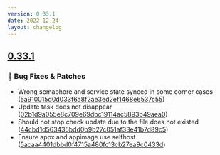 ```yaml
---
version: 0.33.1
date: 2022-12-24
layout: changelog
---
```

## [0.33.1](#0.33.1)
### 🐛 Bug Fixes & Patches

- Wrong semaphore and service state synced in some corner cases ([5a910015d0d033f6a8f2ae3ed2ef1468e6537c55](https://github.com/Voxelum/x-minecraft-launcher/commit/5a910015d0d033f6a8f2ae3ed2ef1468e6537c55))
- Update task does not disappear ([02b1d9a055e8c709e69dbc19114ac5893b49aea0](https://github.com/Voxelum/x-minecraft-launcher/commit/02b1d9a055e8c709e69dbc19114ac5893b49aea0))
- Should not stop check update due to the file does not existed ([44cbd1d563435bdd0b9b27c051af33e41b7d89c5](https://github.com/Voxelum/x-minecraft-launcher/commit/44cbd1d563435bdd0b9b27c051af33e41b7d89c5))
- Ensure appx and appimage use selfhost ([5acaa4401dbbd0f4715a480fc13cb27ea9c0433d](https://github.com/Voxelum/x-minecraft-launcher/commit/5acaa4401dbbd0f4715a480fc13cb27ea9c0433d))